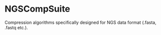 # NGSCompSuite
Compression algorithms specifically designed for NGS data format (.fasta, .fastq etc.).
